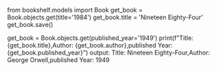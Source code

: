 from bookshelf.models import Book
get_book = Book.objects.get(title='1984') 
get_book.title = 'Nineteen Eighty-Four'
get_book.save()

get_book = Book.objects.get(published_year='1949') 
print(f"Title: {get_book.title},Author: {get_book.author},published Year: {get_book.published_year}")
output:  Title: Nineteen Eighty-Four,Author: George Orwell,published Year: 1949